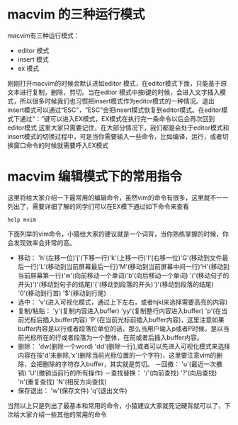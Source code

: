 # macvim 的三种运行模式
macvim有三种运行模式：
- editor 模式
- insert 模式
- ex 模式

刚刚打开macvim的时候会默认进如editor 模式，在editor模式下面，只能基于原文本进行复制，删除，剪切。当在editor 模式中按i键的时候，会进入文字插入模式，所以很多时候我们也习惯把insert模式作为editor模式的一种情况。退出insert模式可以通过“ESC”，“ESC”会把insert模式恢复到editor模式。在editor模式下通过“：”键可以进入EX模式，EX模式在执行完一条命令以后会再次回到editor模式
这里大家只需要记住，在大部分情况下，我们都是会处于editor模式和insert模式的切换过程中，可是当你需要输入一些命令，比如编译，运行，或者切换窗口命令的时候就需要呼入EX模式

# macvim 编辑模式下的常用指令
这里将给大家介绍一下最常用的编辑命令，虽然vim的命令有很多，这里就不一一列出了，需要详细了解的同学们可以在EX模下通过如下命令来查看
```
help mvim
```
下面列举的vim命令，小猿给大家的建议就是一个词背，当你熟练掌握的时候，你会发现效率会非常的高。
- 移动：
'h'(左移一位)'j'(下移一行)'k'(上移一行)'l'(右移一位)'G'(移动到文件最后一行)'L'(移动到当前屏幕最后一行)'M'(移动到当前屏幕中间一行)'H'(移动到当前屏幕第一行)'w'(向前移动一个单词)'b'(向后移动一个单词) '('(移动句子的开头)')'(移动到句子的结尾)'{'(移动到段落的开头)'}'(移动到段落的结尾) '0'(移动到行首) '$'(移动到行尾)
- 选中：
'v'(进入可视化模式，通过上下左右，或者hjkl来选择需要高亮的内容)
- 复制/粘贴：
'y'(复制内容进入buffer) 'yy'(复制整行内容进入buffer) 'p'(在当前光标后插入buffer内容) 'P'(在当前光标前插入buffer内容)，这里注意如果buffer内容是以行或者段落位单位的话，那么当用户输入p或者P时候，是以当前光标所在的行或者段落为一个整体，在前或者后插入buffer内容。
- 删除：
'dw(删除一个word) 'dd'(删除一行),或者可以先进入可视化模式来选择内容在按'd'来删除,'x'(删除当前光标位置的一个字符)，这里要注意vim的删除，会把删除的字符存入buffer，其实就是剪切。
－回撤：
'u'(最近一次撤销) 'U'(撤销当前行的所有操作)
－查找替换：
'/'(向前查找) '?'(向后查找) 'n'(重复查找) 'N'(相反方向查找)
- 保存退出：
'w'(保存文件) 'q'(退出文件)

当然以上只是列出了最基本和常用的命令，小猿建议大家就死记硬背就可以了，下次给大家介绍一些其他的常用的命令

